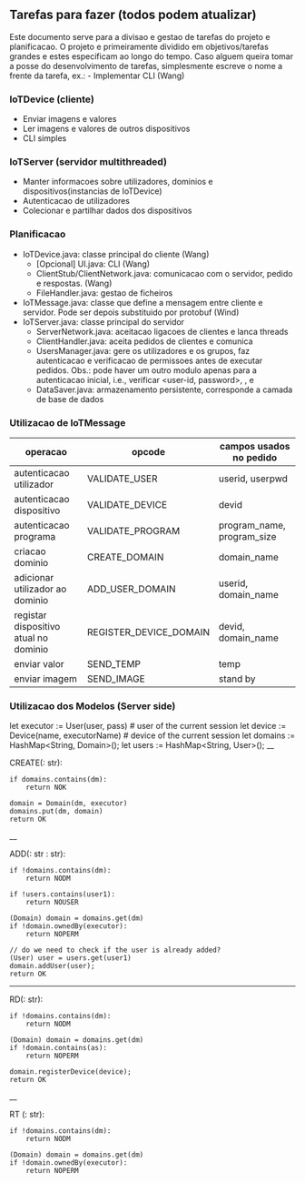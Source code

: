 ## Tarefas para fazer (todos podem atualizar)

Este documento serve para a divisao e gestao de tarefas do projeto e planificacao.
O projeto e primeiramente dividido em objetivos/tarefas grandes e estes especificam ao longo do tempo.
Caso alguem queira tomar a posse do desenvolvimento de tarefas, simplesmente escreve o nome a frente da tarefa, ex.: - Implementar CLI (Wang)

### IoTDevice (cliente)
- Enviar imagens e valores
- Ler imagens e valores de outros dispositivos
- CLI simples

### IoTServer (servidor multithreaded)
- Manter informacoes sobre utilizadores, dominios e dispositivos(instancias de IoTDevice)
- Autenticacao de utilizadores
- Colecionar e partilhar dados dos dispositivos

### Planificacao
- IoTDevice.java: classe principal do cliente (Wang)
    - [Opcional] UI.java: CLI (Wang)
    - ClientStub/ClientNetwork.java: comunicacao com o servidor, pedido e respostas. (Wang)
    - FileHandler.java: gestao de ficheiros
- IoTMessage.java: classe que define a mensagem entre cliente e servidor. Pode ser depois substituido por protobuf (Wind)
- IoTServer.java: classe principal do servidor
    - ServerNetwork.java: aceitacao ligacoes de clientes e lanca threads
    - ClientHandler.java: aceita pedidos de clientes e comunica 
    - UsersManager.java: gere os utilizadores e os grupos, faz autenticacao e verificacao de permissoes antes de executar pedidos. Obs.: pode haver um outro modulo apenas para a autenticacao inicial, i.e., verificar <user-id, password>, <device-id>, <program-name> e <program-size>
    - DataSaver.java: armazenamento persistente, corresponde a camada de base de dados

### Utilizacao de IoTMessage
| operacao | opcode | campos usados no pedido |
| ----- | ----- | ----- |
| autenticacao utilizador | VALIDATE_USER | userid, userpwd |
| autenticacao dispositivo | VALIDATE_DEVICE | devid |
| autenticacao programa | VALIDATE_PROGRAM | program_name, program_size |
| criacao dominio | CREATE_DOMAIN | domain_name |
| adicionar utilizador ao dominio | ADD_USER_DOMAIN | userid, domain_name |
| registar dispositivo atual no dominio | REGISTER_DEVICE_DOMAIN | devid, domain_name |
| enviar valor | SEND_TEMP | temp |
| enviar imagem | SEND_IMAGE | stand by |

### Utilizacao dos Modelos (Server side)
let executor := User(user, pass) # user of the current session
let device := Device(name, executorName) # device of the current session
let domains := HashMap<String, Domain>();
let users := HashMap<String, User>();
__

CREATE(<dm>: str):

    if domains.contains(dm):
        return NOK

    domain = Domain(dm, executor)
    domains.put(dm, domain)
    return OK
__

ADD(<user1>: str <dm>: str):

    if !domains.contains(dm):
        return NODM

    if !users.contains(user1):
        return NOUSER

    (Domain) domain = domains.get(dm)
    if !domain.ownedBy(executor):
        return NOPERM

    // do we need to check if the user is already added?
    (User) user = users.get(user1)
    domain.addUser(user);
    return OK

___

RD(<dm>: str):

    if !domains.contains(dm):
        return NODM

    (Domain) domain = domains.get(dm)
    if !domain.contains(as):
        return NOPERM
    
    domain.registerDevice(device);
    return OK

__

RT (<dm>: str):

    if !domains.contains(dm):
        return NODM

    (Domain) domain = domains.get(dm)
    if !domain.ownedBy(executor):
        return NOPERM
